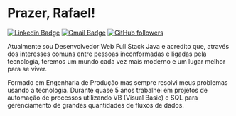 # Prazer, Rafael!

[![Linkedin Badge](https://img.shields.io/badge/-LinkedIn-blue?style=flat-square&logo=Linkedin&logoColor=white&link=https://www.linkedin.com/in/rafaneng/)](https://www.linkedin.com/in/rafaneng/)
[![Gmail Badge](https://img.shields.io/badge/-Gmail-c14438?style=flat-square&logo=Gmail&logoColor=white&link=mailto:rafaneng@gmail.com)](mailto:rafaneng@gmail.com/)
[![GitHub followers](https://img.shields.io/github/followers/rafaneng.svg?style=social&label=Follow&maxAge=2592000)](https://github.com/rafaneng?tab=followers)

Atualmente sou Desenvolvedor Web Full Stack Java e acredito que, através dos interesses comuns entre pessoas inconformadas e ligadas pela tecnologia, teremos um mundo cada vez mais moderno e um lugar melhor para se viver.

Formado em Engenharia de Produção mas sempre resolvi meus problemas usando a tecnologia. Durante quase 5 anos trabalhei em projetos de automação de processos utilizando VB (Visual Basic) e SQL para gerenciamento de grandes quantidades de fluxos de dados.

